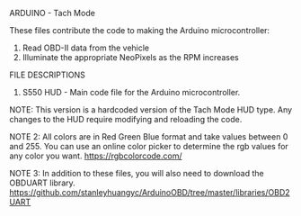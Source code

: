 ARDUINO - Tach Mode

These files contribute the code to making the Arduino microcontroller:
 1. Read OBD-II data from the vehicle
 2. Illuminate the appropriate NeoPixels as the RPM increases
 
 
FILE DESCRIPTIONS
 1. S550 HUD - Main code file for the Arduino microcontroller.
 
 NOTE: This version is a hardcoded version of the Tach Mode HUD type. Any changes to the HUD require modifying and reloading the code.
 
 NOTE 2: All colors are in Red Green Blue format and take values between 0 and 255. You can use an online color picker to determine the rgb values for any color you want.
 https://rgbcolorcode.com/

 NOTE 3: In addition to these files, you will also need to download the OBDUART library. https://github.com/stanleyhuangyc/ArduinoOBD/tree/master/libraries/OBD2UART
